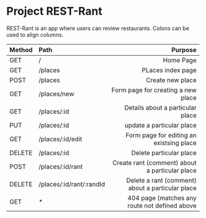 # Project REST-Rant

REST-Rant is an app where users can review restaurants.
Colons can be used to align columns.

| Method | Path                   | Purpose 
| -------|:-----------------------| -------:
| GET    | /                      | Home Page              
| GET    | /places                | PLaces index page
| POST   | /places                | Create new place   
| GET    | /places/new            | Form page for creating a new place 
| GET    | /places/:id            | Details about a particular place
| PUT    | /places/:id            | update a particular place 
| GET    | /places/:id/edit       | Form page for editing an existsing place 
| DELETE | /places/:id            | Delete particular place
| POST   | /places/:id/rant       | Create rant (comment) about a particular place 
| DELETE | /places/:id/rant/:randId | Delete a rant (comment) about a particular place
| GET     | *                     | 404 page (matches any route not defined above


